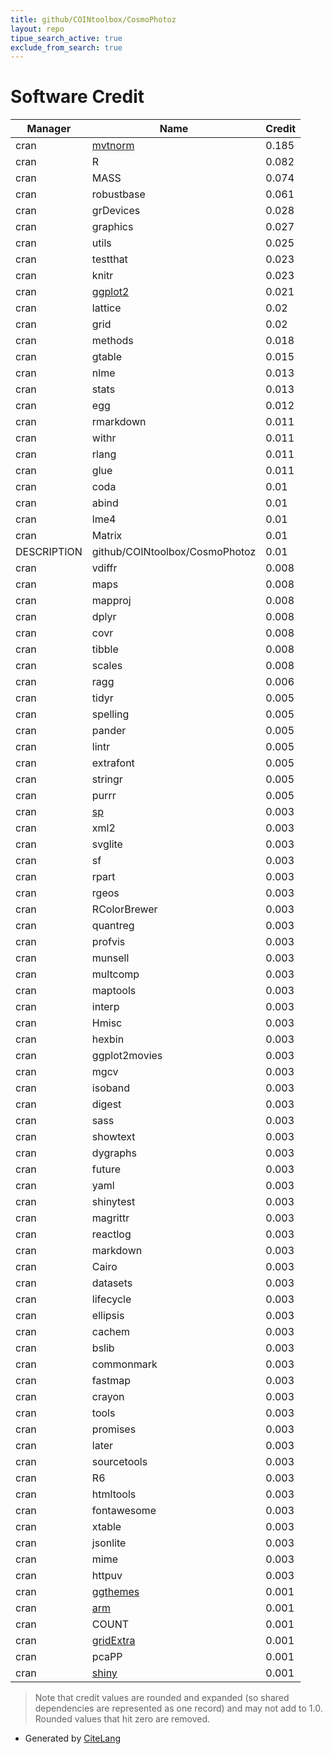 ```yaml
---
title: github/COINtoolbox/CosmoPhotoz
layout: repo
tipue_search_active: true
exclude_from_search: true
---
```

# Software Credit

|Manager|Name|Credit|
|-------|----|------|
|cran|[mvtnorm](http://mvtnorm.R-forge.R-project.org)|0.185|
|cran|R|0.082|
|cran|MASS|0.074|
|cran|robustbase|0.061|
|cran|grDevices|0.028|
|cran|graphics|0.027|
|cran|utils|0.025|
|cran|testthat|0.023|
|cran|knitr|0.023|
|cran|[ggplot2](https://ggplot2.tidyverse.org)|0.021|
|cran|lattice|0.02|
|cran|grid|0.02|
|cran|methods|0.018|
|cran|gtable|0.015|
|cran|nlme|0.013|
|cran|stats|0.013|
|cran|egg|0.012|
|cran|rmarkdown|0.011|
|cran|withr|0.011|
|cran|rlang|0.011|
|cran|glue|0.011|
|cran|coda|0.01|
|cran|abind|0.01|
|cran|lme4|0.01|
|cran|Matrix|0.01|
|DESCRIPTION|github/COINtoolbox/CosmoPhotoz|0.01|
|cran|vdiffr|0.008|
|cran|maps|0.008|
|cran|mapproj|0.008|
|cran|dplyr|0.008|
|cran|covr|0.008|
|cran|tibble|0.008|
|cran|scales|0.008|
|cran|ragg|0.006|
|cran|tidyr|0.005|
|cran|spelling|0.005|
|cran|pander|0.005|
|cran|lintr|0.005|
|cran|extrafont|0.005|
|cran|stringr|0.005|
|cran|purrr|0.005|
|cran|[sp](https://github.com/edzer/sp/)|0.003|
|cran|xml2|0.003|
|cran|svglite|0.003|
|cran|sf|0.003|
|cran|rpart|0.003|
|cran|rgeos|0.003|
|cran|RColorBrewer|0.003|
|cran|quantreg|0.003|
|cran|profvis|0.003|
|cran|munsell|0.003|
|cran|multcomp|0.003|
|cran|maptools|0.003|
|cran|interp|0.003|
|cran|Hmisc|0.003|
|cran|hexbin|0.003|
|cran|ggplot2movies|0.003|
|cran|mgcv|0.003|
|cran|isoband|0.003|
|cran|digest|0.003|
|cran|sass|0.003|
|cran|showtext|0.003|
|cran|dygraphs|0.003|
|cran|future|0.003|
|cran|yaml|0.003|
|cran|shinytest|0.003|
|cran|magrittr|0.003|
|cran|reactlog|0.003|
|cran|markdown|0.003|
|cran|Cairo|0.003|
|cran|datasets|0.003|
|cran|lifecycle|0.003|
|cran|ellipsis|0.003|
|cran|cachem|0.003|
|cran|bslib|0.003|
|cran|commonmark|0.003|
|cran|fastmap|0.003|
|cran|crayon|0.003|
|cran|tools|0.003|
|cran|promises|0.003|
|cran|later|0.003|
|cran|sourcetools|0.003|
|cran|R6|0.003|
|cran|htmltools|0.003|
|cran|fontawesome|0.003|
|cran|xtable|0.003|
|cran|jsonlite|0.003|
|cran|mime|0.003|
|cran|httpuv|0.003|
|cran|[ggthemes](https://github.com/jrnold/ggthemes)|0.001|
|cran|[arm](https://CRAN.R-project.org/package=arm)|0.001|
|cran|COUNT|0.001|
|cran|[gridExtra](https://github.com/baptiste/gridextra)|0.001|
|cran|pcaPP|0.001|
|cran|[shiny](https://shiny.rstudio.com/)|0.001|


> Note that credit values are rounded and expanded (so shared dependencies are represented as one record) and may not add to 1.0. Rounded values that hit zero are removed.


- Generated by [CiteLang](https://github.com/vsoch/citelang)
